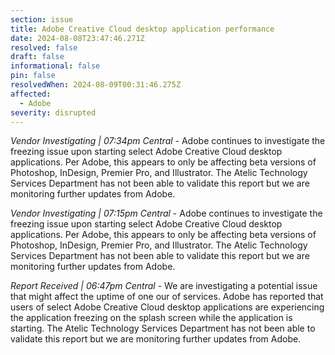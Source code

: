 ```yaml
---
section: issue
title: Adobe Creative Cloud desktop application performance
date: 2024-08-08T23:47:46.271Z
resolved: false
draft: false
informational: false
pin: false
resolvedWhen: 2024-08-09T00:31:46.275Z
affected:
  - Adobe
severity: disrupted
---
```

*Vendor Investigating | 07:34pm Central* - Adobe continues to investigate the freezing issue upon starting select Adobe Creative Cloud desktop applications. Per Adobe, this appears to only be affecting beta versions of Photoshop, InDesign, Premier Pro, and Illustrator. The Atelic Technology Services Department has not been able to validate this report but we are monitoring further updates from Adobe.

*Vendor Investigating | 07:15pm Central* - Adobe continues to investigate the freezing issue upon starting select Adobe Creative Cloud desktop applications. Per Adobe, this appears to only be affecting beta versions of Photoshop, InDesign, 
Premier Pro, and Illustrator. The Atelic Technology Services Department has not been able to validate this report but we are monitoring further updates from Adobe.

*Report Received | 06:47pm Central* - We are investigating a potential issue that might affect the uptime of one our of services. Adobe has reported that users of select Adobe Creative Cloud desktop applications are experiencing the application freezing on the splash screen while the application is starting. The Atelic Technology Services Department has not been able to validate this report but we are monitoring further updates from Adobe.